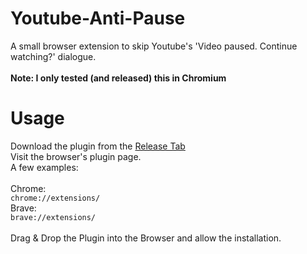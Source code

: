 # Youtube-Anti-Pause

A small browser extension to skip Youtube's 'Video paused. Continue watching?' dialogue.
<br><br>
<b> Note: I only tested (and released) this in Chromium</b>


# Usage

Download the plugin from the [Release Tab](https://github.com/Yukaru-san/Youtube-Anti-Pause/releases/tag/v1.0)
<br>
Visit the browser's plugin page. <br> A few examples: <br><br>
Chrome:<br> ```chrome://extensions/``` <br>
Brave: <br> ```brave://extensions/``` <br>
<br>
Drag & Drop the Plugin into the Browser and allow the installation.
